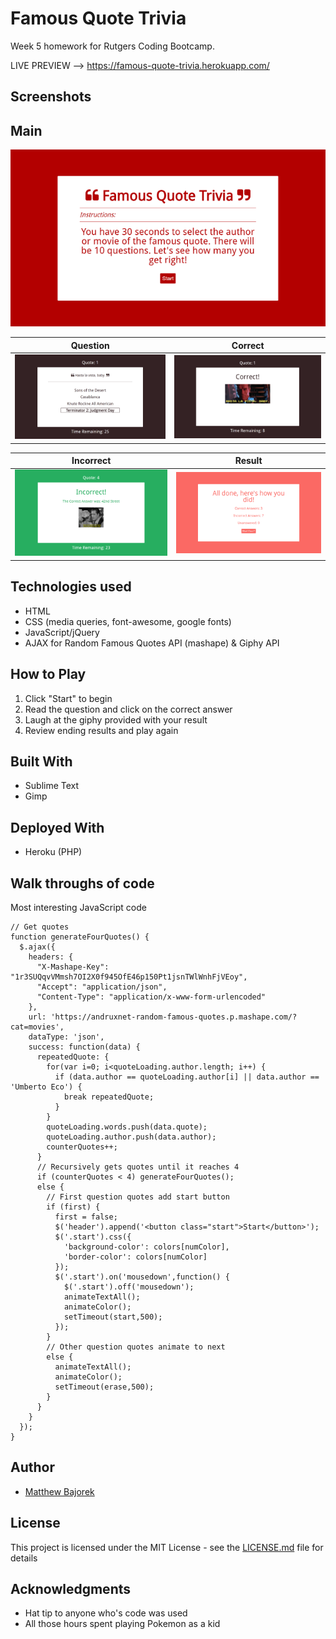 # Famous Quote Trivia
Week 5 homework for Rutgers Coding Bootcamp.

LIVE PREVIEW --> https://famous-quote-trivia.herokuapp.com/

## Screenshots

Main
-------------
![Main Image](/readme_images/main.png?raw=true"main.png")

Question | Correct
-------------|--------
![Question Image](/readme_images/question.png?raw=true"question.png") | ![Correct Image](/readme_images/correct.png?raw=true"correct.png")

Incorrect | Result
-------------|--------
![Incorrect Image](/readme_images/incorrect.png?raw=true"incorrect.png") | ![Result Image](/readme_images/result.png?raw=true"result.png")

## Technologies used
- HTML
- CSS (media queries, font-awesome, google fonts)
- JavaScript/jQuery
- AJAX for Random Famous Quotes API (mashape) & Giphy API

## How to Play

1. Click "Start" to begin
2. Read the question and click on the correct answer
3. Laugh at the giphy provided with your result
4. Review ending results and play again

## Built With

* Sublime Text
* Gimp

## Deployed With

* Heroku (PHP)

## Walk throughs of code

Most interesting JavaScript code
```
// Get quotes
function generateFourQuotes() {
  $.ajax({
    headers: {
      "X-Mashape-Key": "1r3SUQqvVMmsh7OI2X0f945OfE46p150Pt1jsnTWlWnhFjVEoy",
      "Accept": "application/json",
      "Content-Type": "application/x-www-form-urlencoded"
    },
    url: 'https://andruxnet-random-famous-quotes.p.mashape.com/?cat=movies',
    dataType: 'json',
    success: function(data) {
      repeatedQuote: {
        for(var i=0; i<quoteLoading.author.length; i++) {
          if (data.author == quoteLoading.author[i] || data.author == 'Umberto Eco') {
            break repeatedQuote;
          }
        }
        quoteLoading.words.push(data.quote);
        quoteLoading.author.push(data.author);
        counterQuotes++;
      }
      // Recursively gets quotes until it reaches 4
      if (counterQuotes < 4) generateFourQuotes();
      else {
        // First question quotes add start button
        if (first) {
          first = false;
          $('header').append('<button class="start">Start</button>');
          $('.start').css({
            'background-color': colors[numColor],
            'border-color': colors[numColor]
          });
          $('.start').on('mousedown',function() {
            $('.start').off('mousedown');
            animateTextAll();
            animateColor();
            setTimeout(start,500);
          });
        }
        // Other question quotes animate to next
        else {
          animateTextAll();
          animateColor();
          setTimeout(erase,500);
        }
      }
    }
  });
}
```

## Author

* [Matthew Bajorek](https://www.linkedin.com/in/matthewbajorek)

## License

This project is licensed under the MIT License - see the [LICENSE.md](LICENSE.md) file for details

## Acknowledgments

* Hat tip to anyone who's code was used
* All those hours spent playing Pokemon as a kid
